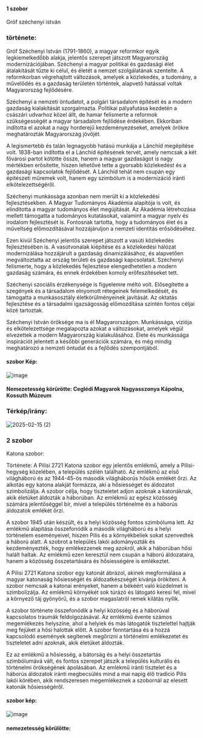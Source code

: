 #### 1 szobor 
Gróf széchenyi istván

### története:

Gróf Széchenyi István (1791-1860), a magyar reformkor egyik legkiemelkedőbb alakja, jelentős szerepet játszott Magyarország modernizációjában. Széchenyi a magyar politikai és gazdasági élet átalakítását tűzte ki célul, és életét a nemzet szolgálatának szentelte. A reformkorban végrehajtott változások, amelyek a közlekedés, a tudomány, a művelődés és a gazdaság területén történtek, alapvető hatással voltak Magyarország fejlődésére.

Széchenyi a nemzeti öntudatot, a polgári társadalom építését és a modern gazdaság kialakítását szorgalmazta. Politikai pályafutása kezdetén a császári udvarhoz közel állt, de hamar felismerte a reformok szükségességét a magyar társadalom fejlődése érdekében. Ekkoriban indította el azokat a nagy horderejű kezdeményezéseket, amelyek örökre meghatározták Magyarország jövőjét.

A legismertebb és talán legnagyobb hatású munkája a Lánchíd megépítése volt. 1838-ban indította el a Lánchíd építésének tervét, amely nemcsak a két fővárosi partot kötötte össze, hanem a magyar gazdaságot is nagy mértékben erősítette, hiszen lehetővé tette a gyorsabb közlekedést és a gazdasági kapcsolatok fejlődését. A Lánchíd tehát nem csupán egy építészeti műremek volt, hanem egy szimbólum is a modernizáció iránti elkötelezettségéről.

Széchenyi munkássága azonban nem merült ki a közlekedési fejlesztésekben. A Magyar Tudományos Akadémia alapítója is volt, és elindította a magyar tudományos élet megújítását. Az Akadémia létrehozása mellett támogatta a tudományos kutatásokat, valamint a magyar nyelv és irodalom fejlesztését is. Fontosnak tartotta, hogy a tudományos élet és a műveltség előmozdításával hozzájáruljon a nemzeti identitás erősödéséhez.

Ezen kívül Széchenyi jelentős szerepet játszott a vasúti közlekedés fejlesztésében is. A vasútvonalak kiépítése és a közlekedési hálózat modernizálása hozzájárult a gazdaság dinamizálásához, és alapvetően megváltoztatta az ország területi és gazdasági kapcsolatait. Széchenyi felismerte, hogy a közlekedés fejlesztése elengedhetetlen a modern gazdaság számára, és ennek érdekében komoly erőfeszítéseket tett.

Széchenyi szociális érzékenysége is figyelemre méltó volt. Elősegítette a szegények és a társadalom elnyomott rétegeinek felemelkedését, és támogatta a munkásosztály életkörülményeinek javítását. Az oktatás fejlesztése és a társadalmi igazságosság előmozdítása szintén fontos céljai közé tartoztak.

Széchenyi István öröksége ma is él Magyarországon. Munkássága, víziója és elkötelezettsége megalapozta azokat a változásokat, amelyek végül elvezettek a modern Magyarország kialakulásához. Élete és munkássága inspirációt jelentett a későbbi generációk számára, és még mindig meghatározó a nemzeti öntudat és a fejlődés szempontjából.

#### szobor Kép:
![image](https://github.com/user-attachments/assets/66d7c8d0-0b09-4c40-ab43-69dd93386e16)


#### Nemezetesség körürötte: Ceglédi Magyarok Nagyasszonya Kápolna, Kossuth Múzeum


### Térkép/irány: 
![2025-02-15 (2)](https://github.com/user-attachments/assets/14270437-d3fe-4d4a-9712-6308c533ec69)

### 2 szobor 
Katona szobor: 

Története:
A Pilisi 2721 Katona szobor egy jelentős emlékmű, amely a Pilisi-hegység közelében, a település szélén található. Az emlékmű az első világháború és az 1944-45-ös második világháborús hősök emlékét őrzi. Az alkotás egy katona alakját formázza, aki a hősiességet és áldozatot szimbolizálja. A szobor célja, hogy tiszteletet adjon azoknak a katonáknak, akik életüket áldozták a háborúban. Az emlékmű az egész közösség számára jelentőséggel bír, mivel a település történelme és a háborús áldozatok emlékét őrzi.

A szobor 1945 után készült, és a helyi közösség fontos szimbóluma lett. Az emlékmű alapítása összefonódik a második világháború és a helyi történelem eseményeivel, hiszen Pilis és a környékbeliek sokat szenvedtek a háború alatt. A szobrot a település lakói adományozták és kezdeményezték, hogy emlékezzenek meg azokról, akik a háborúban hősi halált haltak. Az emlékmű ezen keresztül nem csupán a háború áldozataira, hanem a közösség összetartására és hősiességére is emlékeztet.

A Pilisi 2721 Katona szobor egy katonát ábrázol, akinek megformálása a magyar katonaság hősiességét és áldozatkészségét kívánja örökíteni. A szobor nemcsak a katonai erényeket, hanem a békéért való küzdelmet is szimbolizálja. Az emlékmű környékét sok túrázó és látogató keresi fel, mivel a környező táj gyönyörű, és a szobor magaslatról remek kilátás nyílik.

A szobor története összefonódik a helyi közösség és a háborúval kapcsolatos traumák feldolgozásával. Az emlékmű évente számos megemlékezés helyszíne, ahol a helyiek és más látogatók tisztelettel hajtják meg fejüket a hősi halottak előtt. A szobor fenntartása és a hozzá kapcsolódó események segítenek megőrizni a történelmi emlékezetet és tiszteletet adni azoknak, akik életüket áldozták.

Ez az emlékmű a hősiesség, a bátorság és a helyi összetartás szimbólumává vált, és fontos szerepet játszik a település kulturális és történelmi örökségének ápolásában. Az emlékmű iránti tisztelet és a háborús áldozatok iránti megbecsülés mind a mai napig élő tradíció Pilis lakói körében, akik rendszeresen megemlékeznek a szobornál az elesett katonák hősiességéről.


#### szobor kép:
![image](https://github.com/user-attachments/assets/cc5a8552-90fc-46cc-8634-e1f7527ea010)

#### nemezetesség körülötte: 






















































































































































